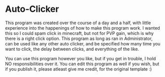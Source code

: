 # Auto-Clicker
This program was created over the course of a day and a half, with little experience into the happenings of how to make this program work.
I wanted this so I could spam click in minecraft, but not for PVP gain, which is why there is a right click option. This program as long 
as ran in Administrator, can be used like any other auto clicker, and be specified how many time you want to click, the delay between 
clicks, and everything of the like.



You can use this program however you like, but if you get in trouble, I hold NO responsibilities over it.
You can edit this program as well if you wish, but if you publish it, please atleast give me credit, for the original template :)
